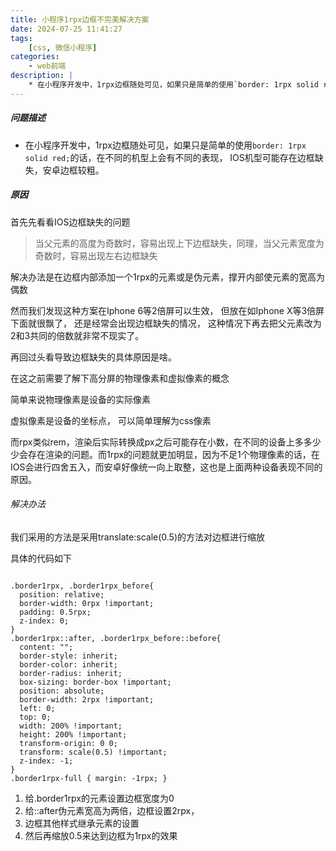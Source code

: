 ```yaml
---
title: 小程序1rpx边框不完美解决方案
date: 2024-07-25 11:41:27
tags:
    [css, 微信小程序]
categories: 
    - web前端
description: |
    * 在小程序开发中，1rpx边框随处可见，如果只是简单的使用`border: 1rpx solid red;`的话，在不同的机型上会有不同的表现， IOS机型可能存在边框缺失，安卓边框较粗。
---
```


##### 问题描述
* 在小程序开发中，1rpx边框随处可见，如果只是简单的使用`border: 1rpx solid red;`的话，在不同的机型上会有不同的表现， IOS机型可能存在边框缺失，安卓边框较粗。

##### 原因
首先先看看IOS边框缺失的问题
> 当父元素的高度为奇数时，容易出现上下边框缺失，同理，当父元素宽度为奇数时，容易出现左右边框缺失

解决办法是在边框内部添加一个1rpx的元素或是伪元素，撑开内部使元素的宽高为偶数

然而我们发现这种方案在Iphone 6等2倍屏可以生效， 但放在如Iphone X等3倍屏下面就很飘了， 还是经常会出现边框缺失的情况， 这种情况下再去把父元素改为2和3共同的倍数就非常不现实了。

再回过头看导致边框缺失的具体原因是啥。

在这之前需要了解下高分屏的物理像素和虚拟像素的概念

简单来说物理像素是设备的实际像素

虚拟像素是设备的坐标点， 可以简单理解为css像素

而rpx类似rem，渲染后实际转换成px之后可能存在小数，在不同的设备上多多少少会存在渲染的问题。而1rpx的问题就更加明显，因为不足1个物理像素的话，在IOS会进行四舍五入，而安卓好像统一向上取整，这也是上面两种设备表现不同的原因。

###### 解决办法

我们采用的方法是采用translate:scale(0.5)的方法对边框进行缩放

具体的代码如下

```

.border1rpx, .border1rpx_before{
  position: relative;
  border-width: 0rpx !important;
  padding: 0.5rpx;
  z-index: 0;
}
.border1rpx::after, .border1rpx_before::before{
  content: "";
  border-style: inherit;
  border-color: inherit;
  border-radius: inherit;
  box-sizing: border-box !important;
  position: absolute;
  border-width: 2rpx !important;
  left: 0;
  top: 0;
  width: 200% !important;
  height: 200% !important;
  transform-origin: 0 0;
  transform: scale(0.5) !important;
  z-index: -1;
}
.border1rpx-full { margin: -1rpx; }
```

1. 给.border1rpx的元素设置边框宽度为0
2. 给::after伪元素宽高为两倍，边框设置2rpx，
3. 边框其他样式继承元素的设置
4. 然后再缩放0.5来达到边框为1rpx的效果